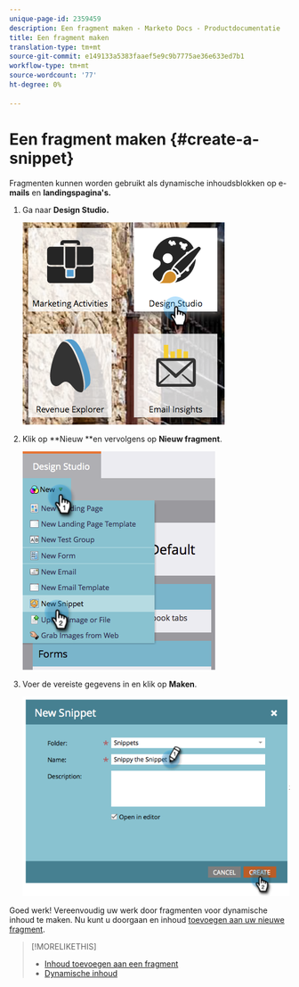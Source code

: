 ```yaml
---
unique-page-id: 2359459
description: Een fragment maken - Marketo Docs - Productdocumentatie
title: Een fragment maken
translation-type: tm+mt
source-git-commit: e149133a5383faaef5e9c9b7775ae36e633ed7b1
workflow-type: tm+mt
source-wordcount: '77'
ht-degree: 0%

---
```



# Een fragment maken {#create-a-snippet}

Fragmenten kunnen worden gebruikt als dynamische inhoudsblokken op e- **mails** en **landingspagina&#39;s.**

1. Ga naar **Design Studio.**

   ![](assets/designstudio.png)

1. Klik op **Nieuw **en vervolgens op **Nieuw fragment**.

   ![](assets/image2014-9-16-8-50-4.png)

1. Voer de vereiste gegevens in en klik op **Maken**.

   ![](assets/image2014-9-16-8-3a50-3a14.png)

Goed werk! Vereenvoudig uw werk door fragmenten voor dynamische inhoud te maken. Nu kunt u doorgaan en inhoud [toevoegen aan uw nieuwe fragment](add-content-to-a-snippet.md).

>[!MORELIKETHIS]
>
>* [Inhoud toevoegen aan een fragment](add-content-to-a-snippet.md)
>* [Dynamische inhoud](../../../../product-docs/personalization/segmentation-and-snippets/segmentation/understanding-dynamic-content.md)

>



